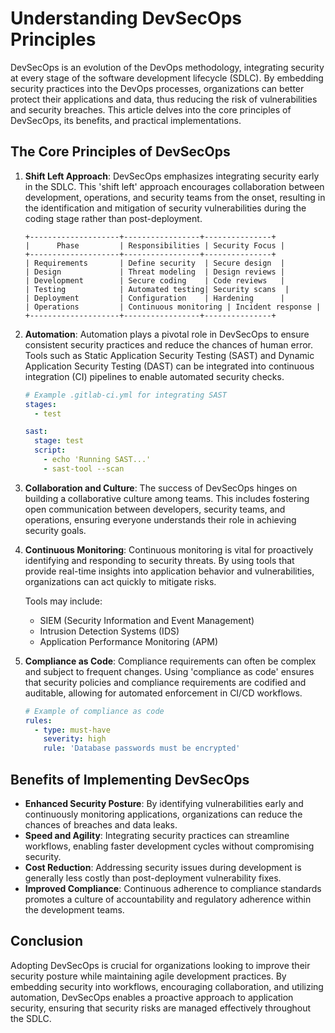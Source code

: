 # Understanding DevSecOps Principles

DevSecOps is an evolution of the DevOps methodology, integrating security at every stage of the software development lifecycle (SDLC). By embedding security practices into the DevOps processes, organizations can better protect their applications and data, thus reducing the risk of vulnerabilities and security breaches. This article delves into the core principles of DevSecOps, its benefits, and practical implementations.

## The Core Principles of DevSecOps

1. **Shift Left Approach**: DevSecOps emphasizes integrating security early in the SDLC. This 'shift left' approach encourages collaboration between development, operations, and security teams from the onset, resulting in the identification and mitigation of security vulnerabilities during the coding stage rather than post-deployment.

    ```plaintext
    +--------------------+-----------------+---------------+
    |      Phase         | Responsibilities | Security Focus |
    +--------------------+-----------------+---------------+
    | Requirements       | Define security  | Secure design  |
    | Design             | Threat modeling  | Design reviews |
    | Development        | Secure coding    | Code reviews   |
    | Testing            | Automated testing| Security scans  |
    | Deployment         | Configuration    | Hardening      |
    | Operations         | Continuous monitoring | Incident response |
    +--------------------+-----------------+---------------+
    ```

2. **Automation**: Automation plays a pivotal role in DevSecOps to ensure consistent security practices and reduce the chances of human error. Tools such as Static Application Security Testing (SAST) and Dynamic Application Security Testing (DAST) can be integrated into continuous integration (CI) pipelines to enable automated security checks.

    ```yaml
    # Example .gitlab-ci.yml for integrating SAST
    stages:
      - test

    sast:
      stage: test
      script:
        - echo 'Running SAST...'
        - sast-tool --scan
    ```

3. **Collaboration and Culture**: The success of DevSecOps hinges on building a collaborative culture among teams. This includes fostering open communication between developers, security teams, and operations, ensuring everyone understands their role in achieving security goals.

4. **Continuous Monitoring**: Continuous monitoring is vital for proactively identifying and responding to security threats. By using tools that provide real-time insights into application behavior and vulnerabilities, organizations can act quickly to mitigate risks.

   Tools may include:
   - SIEM (Security Information and Event Management)
   - Intrusion Detection Systems (IDS)
   - Application Performance Monitoring (APM)

5. **Compliance as Code**: Compliance requirements can often be complex and subject to frequent changes. Using 'compliance as code' ensures that security policies and compliance requirements are codified and auditable, allowing for automated enforcement in CI/CD workflows.

    ```yaml
    # Example of compliance as code 
    rules:
      - type: must-have
        severity: high
        rule: 'Database passwords must be encrypted'
    ```

## Benefits of Implementing DevSecOps

- **Enhanced Security Posture**: By identifying vulnerabilities early and continuously monitoring applications, organizations can reduce the chances of breaches and data leaks.
- **Speed and Agility**: Integrating security practices can streamline workflows, enabling faster development cycles without compromising security.
- **Cost Reduction**: Addressing security issues during development is generally less costly than post-deployment vulnerability fixes.
- **Improved Compliance**: Continuous adherence to compliance standards promotes a culture of accountability and regulatory adherence within the development teams.

## Conclusion

Adopting DevSecOps is crucial for organizations looking to improve their security posture while maintaining agile development practices. By embedding security into workflows, encouraging collaboration, and utilizing automation, DevSecOps enables a proactive approach to application security, ensuring that security risks are managed effectively throughout the SDLC.
